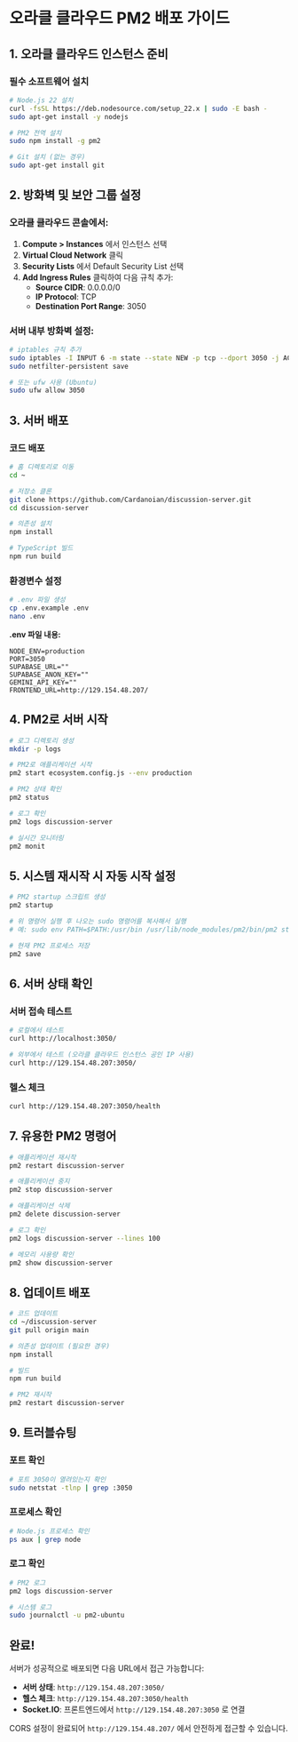 # 오라클 클라우드 PM2 배포 가이드

## 1. 오라클 클라우드 인스턴스 준비

### 필수 소프트웨어 설치

```bash
# Node.js 22 설치
curl -fsSL https://deb.nodesource.com/setup_22.x | sudo -E bash -
sudo apt-get install -y nodejs

# PM2 전역 설치
sudo npm install -g pm2

# Git 설치 (없는 경우)
sudo apt-get install git
```

## 2. 방화벽 및 보안 그룹 설정

### 오라클 클라우드 콘솔에서:

1. **Compute > Instances** 에서 인스턴스 선택
2. **Virtual Cloud Network** 클릭
3. **Security Lists** 에서 Default Security List 선택
4. **Add Ingress Rules** 클릭하여 다음 규칙 추가:
   - **Source CIDR**: 0.0.0.0/0
   - **IP Protocol**: TCP
   - **Destination Port Range**: 3050

### 서버 내부 방화벽 설정:

```bash
# iptables 규칙 추가
sudo iptables -I INPUT 6 -m state --state NEW -p tcp --dport 3050 -j ACCEPT
sudo netfilter-persistent save

# 또는 ufw 사용 (Ubuntu)
sudo ufw allow 3050
```

## 3. 서버 배포

### 코드 배포

```bash
# 홈 디렉토리로 이동
cd ~

# 저장소 클론
git clone https://github.com/Cardanoian/discussion-server.git
cd discussion-server

# 의존성 설치
npm install

# TypeScript 빌드
npm run build
```

### 환경변수 설정

```bash
# .env 파일 생성
cp .env.example .env
nano .env
```

**.env 파일 내용:**

```env
NODE_ENV=production
PORT=3050
SUPABASE_URL=""
SUPABASE_ANON_KEY=""
GEMINI_API_KEY=""
FRONTEND_URL=http://129.154.48.207/
```

## 4. PM2로 서버 시작

```bash
# 로그 디렉토리 생성
mkdir -p logs

# PM2로 애플리케이션 시작
pm2 start ecosystem.config.js --env production

# PM2 상태 확인
pm2 status

# 로그 확인
pm2 logs discussion-server

# 실시간 모니터링
pm2 monit
```

## 5. 시스템 재시작 시 자동 시작 설정

```bash
# PM2 startup 스크립트 생성
pm2 startup

# 위 명령어 실행 후 나오는 sudo 명령어를 복사해서 실행
# 예: sudo env PATH=$PATH:/usr/bin /usr/lib/node_modules/pm2/bin/pm2 startup systemd -u ubuntu --hp /home/ubuntu

# 현재 PM2 프로세스 저장
pm2 save
```

## 6. 서버 상태 확인

### 서버 접속 테스트

```bash
# 로컬에서 테스트
curl http://localhost:3050/

# 외부에서 테스트 (오라클 클라우드 인스턴스 공인 IP 사용)
curl http://129.154.48.207:3050/
```

### 헬스 체크

```bash
curl http://129.154.48.207:3050/health
```

## 7. 유용한 PM2 명령어

```bash
# 애플리케이션 재시작
pm2 restart discussion-server

# 애플리케이션 중지
pm2 stop discussion-server

# 애플리케이션 삭제
pm2 delete discussion-server

# 로그 확인
pm2 logs discussion-server --lines 100

# 메모리 사용량 확인
pm2 show discussion-server
```

## 8. 업데이트 배포

```bash
# 코드 업데이트
cd ~/discussion-server
git pull origin main

# 의존성 업데이트 (필요한 경우)
npm install

# 빌드
npm run build

# PM2 재시작
pm2 restart discussion-server
```

## 9. 트러블슈팅

### 포트 확인

```bash
# 포트 3050이 열려있는지 확인
sudo netstat -tlnp | grep :3050
```

### 프로세스 확인

```bash
# Node.js 프로세스 확인
ps aux | grep node
```

### 로그 확인

```bash
# PM2 로그
pm2 logs discussion-server

# 시스템 로그
sudo journalctl -u pm2-ubuntu
```

## 완료!

서버가 성공적으로 배포되면 다음 URL에서 접근 가능합니다:

- **서버 상태**: `http://129.154.48.207:3050/`
- **헬스 체크**: `http://129.154.48.207:3050/health`
- **Socket.IO**: 프론트엔드에서 `http://129.154.48.207:3050` 로 연결

CORS 설정이 완료되어 `http://129.154.48.207/` 에서 안전하게 접근할 수 있습니다.
